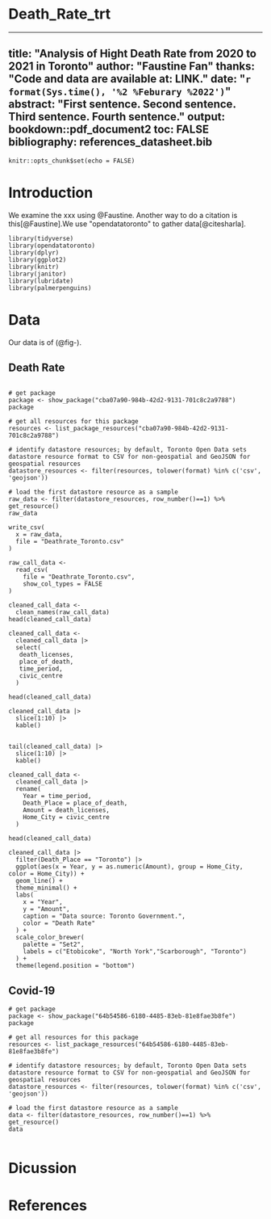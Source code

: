 # Death_Rate_trt
---
title: "Analysis of Hight Death Rate from 2020 to 2021 in Toronto"
author: "Faustine Fan"
thanks: "Code and data are available at: LINK."
date: "`r format(Sys.time(), '%2 %Feburary %2022')`"
abstract: "First sentence. Second sentence. Third sentence. Fourth sentence."
output:
  bookdown::pdf_document2
toc: FALSE
bibliography: references_datasheet.bib
---

```{r setup, include=FALSE}
knitr::opts_chunk$set(echo = FALSE)
```


# Introduction

We examine the xxx using @Faustine. Another way to do a citation is this[@Faustine].We use "opendatatoronto" to gather data[@citesharla].

```{r}
library(tidyverse)
library(opendatatoronto)
library(dplyr)
library(ggplot2)
library(knitr)
library(janitor)
library(lubridate)
library(palmerpenguins)
```

# Data

Our data is of (@fig-).

## Death Rate

```{r}

# get package
package <- show_package("cba07a90-984b-42d2-9131-701c8c2a9788")
package

# get all resources for this package
resources <- list_package_resources("cba07a90-984b-42d2-9131-701c8c2a9788")

# identify datastore resources; by default, Toronto Open Data sets datastore resource format to CSV for non-geospatial and GeoJSON for geospatial resources
datastore_resources <- filter(resources, tolower(format) %in% c('csv', 'geojson'))

# load the first datastore resource as a sample
raw_data <- filter(datastore_resources, row_number()==1) %>% get_resource()
raw_data

write_csv(
  x = raw_data,
  file = "Deathrate_Toronto.csv"
)
```

```{r}
raw_call_data <-
  read_csv(
    file = "Deathrate_Toronto.csv",
    show_col_types = FALSE
)
```

```{r}
cleaned_call_data <-
  clean_names(raw_call_data)
head(cleaned_call_data)
```

```{r}
cleaned_call_data <-
  cleaned_call_data |>
  select(
   death_licenses,
   place_of_death,
   time_period,
   civic_centre
  )

head(cleaned_call_data)

cleaned_call_data |>
  slice(1:10) |>
  kable()

```

```{r}

tail(cleaned_call_data) |>
  slice(1:10) |>
  kable()

```


```{r}
cleaned_call_data <-
  cleaned_call_data |>
  rename(
    Year = time_period,
    Death_Place = place_of_death,
    Amount = death_licenses,
    Home_City = civic_centre
  )

head(cleaned_call_data)

```

```{r}
cleaned_call_data |>
  filter(Death_Place == "Toronto") |>
  ggplot(aes(x = Year, y = as.numeric(Amount), group = Home_City, color = Home_City)) +
  geom_line() +
  theme_minimal() +
  labs(
    x = "Year",
    y = "Amount",
    caption = "Data source: Toronto Government.",
    color = "Death Rate"
  ) +
  scale_color_brewer(
    palette = "Set2",
    labels = c("Etobicoke", "North York","Scarborough", "Toronto")
  ) +
  theme(legend.position = "bottom")
```

## Covid-19

```{r}
# get package
package <- show_package("64b54586-6180-4485-83eb-81e8fae3b8fe")
package

# get all resources for this package
resources <- list_package_resources("64b54586-6180-4485-83eb-81e8fae3b8fe")

# identify datastore resources; by default, Toronto Open Data sets datastore resource format to CSV for non-geospatial and GeoJSON for geospatial resources
datastore_resources <- filter(resources, tolower(format) %in% c('csv', 'geojson'))

# load the first datastore resource as a sample
data <- filter(datastore_resources, row_number()==1) %>% get_resource()
data
```

```{r}

```



# Dicussion
# References
